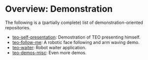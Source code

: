 # Overview: Demonstration

The following is a (partially complete) list of demonstration-oriented repositories.

* [teo-self-presentation](https://github.com/roboticslab-uc3m/teo-self-presentation): Demostration of TEO presenting himself.
* [teo-follow-me](https://github.com/roboticslab-uc3m/teo-follow-me): A robotic face following and arm waving demo.
* [teo-waiter](https://github.com/roboticslab-uc3m/teo-waiter): Robot waiter application.
* [teo-demos-misc](https://github.com/roboticslab-uc3m/teo-demos-misc): Even more demos.
